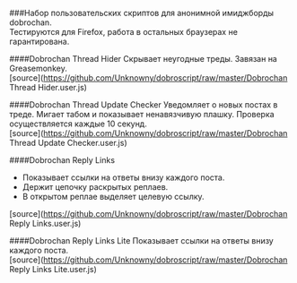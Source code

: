 ###Набор пользовательских скриптов для анонимной имиджборды dobrochan.  
Тестируются для Firefox, работа в остальных браузерах не гарантирована.

####Dobrochan Thread Hider
Скрывает неугодные треды. Завязан на Greasemonkey.  
[source](https://github.com/Unknowny/dobroscript/raw/master/Dobrochan Thread Hider.user.js)

####Dobrochan Thread Update Checker
Уведомляет о новых постах в треде. Мигает табом и показывает ненавязчивую плашку. Проверка осуществляется каждые 10 секунд.  
[source](https://github.com/Unknowny/dobroscript/raw/master/Dobrochan Thread Update Checker.user.js)

####Dobrochan Reply Links
- Показывает ссылки на ответы внизу каждого поста.
- Держит цепочку раскрытых реплаев.
- В открытом реплае выделяет целевую ссылку.

[source](https://github.com/Unknowny/dobroscript/raw/master/Dobrochan Reply Links.user.js)

####Dobrochan Reply Links Lite
Показывает ссылки на ответы внизу каждого поста.  
[source](https://github.com/Unknowny/dobroscript/raw/master/Dobrochan Reply Links Lite.user.js)
